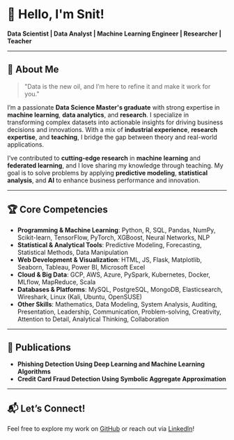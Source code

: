 # 👋 Hello, I'm Snit!  

**Data Scientist | Data Analyst | Machine Learning Engineer | Researcher | Teacher**   

---

## 🧠 About Me  

> "Data is the new oil, and I’m here to refine it and make it work for you."
>
I’m a passionate **Data Science Master's graduate** with strong expertise in **machine learning**, **data analytics**, and **research**. I specialize in transforming complex datasets into actionable insights for driving business decisions and innovations. With a mix of **industrial experience**, **research expertise**, and **teaching**, I bridge the gap between theory and real-world applications.

I’ve contributed to **cutting-edge research** in **machine learning** and **federated learning**, and I love sharing my knowledge through teaching. My goal is to solve problems by applying **predictive modeling**, **statistical analysis**, and **AI** to enhance business performance and innovation.

---

## 🏆 Core Competencies

- **Programming & Machine Learning**: Python, R, SQL, Pandas, NumPy, Scikit-learn, TensorFlow, PyTorch, XGBoost, Neural Networks, NLP
- **Statistical & Analytical Tools**: Predictive Modeling, Forecasting, Statistical Methods, Data Manipulation
- **Web Development & Visualization**: HTML, JS, Flask, Matplotlib, Seaborn, Tableau, Power BI, Microsoft Excel
- **Cloud & Big Data**: GCP, AWS, Azure, PySpark, Kubernetes, Docker, MLflow, MapReduce, Scala
- **Databases & Platforms**: MySQL, PostgreSQL, MongoDB, Elasticsearch, Wireshark, Linux (Kali, Ubuntu, OpenSUSE)
- **Other Skills**: Mathematics, Data Modeling, System Analysis, Auditing, Presentation, Leadership, Communication, Problem-solving, Creativity, Attention to Detail, Analytical Thinking, Collaboration

---

## 📜 Publications  
- **Phishing Detection Using Deep Learning and Machine Learning Algorithms**  
- **Credit Card Fraud Detection Using Symbolic Aggregate Approximation**

---

## 📬 Let’s Connect!  
Feel free to explore my work on [GitHub](https://github.com/snit-daniel) or reach out via [LinkedIn](https://linkedin.com/in/snit-daniel-2951581b7)!
